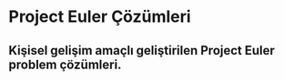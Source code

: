 # Project Euler Çözümleri
Kişisel gelişim amaçlı geliştirilen Project Euler problem çözümleri.
--------------------